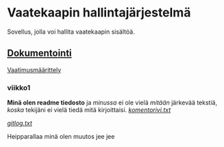 # Vaatekaapin hallintajärjestelmä
Sovellus, jolla voi hallita vaatekaapin sisältöä.

## [Dokumentointi](https://github.com/NiinaM/otm-harjoitustyo/tree/master/dokumentointi)
[Vaatimusmäärittely](https://github.com/NiinaM/otm-harjoitustyo/blob/master/dokumentointi/vaatimusmaarittely.md)


### viikko1
**Minä olen readme tiedosto** ja *minussa* ei ole vielä *mitään* järkevää tekstiä, *koska* tekijäni ei vielä tiedä mitä kirjoittaisi.
[*komentorivi.txt*](https://github.com/NiinaM/otm-harjoitustyo/blob/master/laskarit/viikko1/komentorivi.txt)

[*gitlog.txt*](https://github.com/NiinaM/otm-harjoitustyo/blob/master/laskarit/viikko1/gitlog.txt)

Heipparallaa minä olen muutos jee jee
